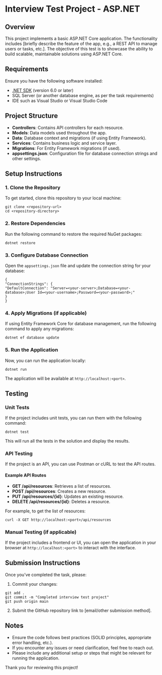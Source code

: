 # Interview Test Project - ASP.NET

## Overview

This project implements a basic ASP.NET Core application. The functionality includes [briefly describe the feature of the app, e.g., a REST API to manage users or tasks, etc.]. The objective of this test is to showcase the ability to build scalable, maintainable solutions using ASP.NET Core.

## Requirements

Ensure you have the following software installed:

- [.NET SDK](https://dotnet.microsoft.com/download) (version 6.0 or later)
- SQL Server (or another database engine, as per the task requirements)
- IDE such as Visual Studio or Visual Studio Code

## Project Structure

- **Controllers**: Contains API controllers for each resource.
- **Models**: Data models used throughout the app.
- **Data**: Database context and migrations (if using Entity Framework).
- **Services**: Contains business logic and service layer.
- **Migrations**: For Entity Framework migrations (if used).
- **appsettings.json**: Configuration file for database connection strings and other settings.

## Setup Instructions

### 1. Clone the Repository

To get started, clone this repository to your local machine:

```
git clone <repository-url>
cd <repository-directory>
```

### 2. Restore Dependencies

Run the following command to restore the required NuGet packages:

```
dotnet restore
```
### 3. Configure Database Connection

Open the `appsettings.json` file and update the connection string for your database:

```
{
"ConnectionStrings": {
"DefaultConnection": "Server=<your-server>;Database=<your-database>;User Id=<your-username>;Password=<your-password>;"
}
}
```

### 4. Apply Migrations (if applicable)

If using Entity Framework Core for database management, run the following command to apply any migrations:

```
dotnet ef database update
```

### 5. Run the Application

Now, you can run the application locally:

```
dotnet run
```

The application will be available at `http://localhost:<port>`.

## Testing

### Unit Tests

If the project includes unit tests, you can run them with the following command:

```
dotnet test
```

This will run all the tests in the solution and display the results.

### API Testing

If the project is an API, you can use Postman or cURL to test the API routes.

#### Example API Routes

- **GET /api/resources**: Retrieves a list of resources.
- **POST /api/resources**: Creates a new resource.
- **PUT /api/resources/{id}**: Updates an existing resource.
- **DELETE /api/resources/{id}**: Deletes a resource.

For example, to get the list of resources:

```
curl -X GET http://localhost:<port>/api/resources
```

### Manual Testing (if applicable)

If the project includes a frontend or UI, you can open the application in your browser at `http://localhost:<port>` to interact with the interface.

## Submission Instructions

Once you’ve completed the task, please:

1. Commit your changes:

```
git add .
git commit -m "Completed interview test project"
git push origin main
```

2. Submit the GitHub repository link to [email/other submission method].

## Notes

- Ensure the code follows best practices (SOLID principles, appropriate error handling, etc.).
- If you encounter any issues or need clarification, feel free to reach out.
- Please include any additional setup or steps that might be relevant for running the application.

Thank you for reviewing this project!
